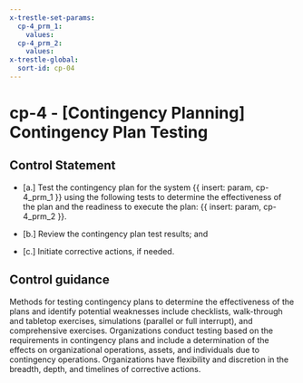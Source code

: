 ```yaml
---
x-trestle-set-params:
  cp-4_prm_1:
    values:
  cp-4_prm_2:
    values:
x-trestle-global:
  sort-id: cp-04
---
```


# cp-4 - \[Contingency Planning\] Contingency Plan Testing

## Control Statement

- \[a.\] Test the contingency plan for the system {{ insert: param, cp-4_prm_1 }} using the following tests to determine the effectiveness of the plan and the readiness to execute the plan: {{ insert: param, cp-4_prm_2 }}.

- \[b.\] Review the contingency plan test results; and

- \[c.\] Initiate corrective actions, if needed.

## Control guidance

Methods for testing contingency plans to determine the effectiveness of the plans and identify potential weaknesses include checklists, walk-through and tabletop exercises, simulations (parallel or full interrupt), and comprehensive exercises. Organizations conduct testing based on the requirements in contingency plans and include a determination of the effects on organizational operations, assets, and individuals due to contingency operations. Organizations have flexibility and discretion in the breadth, depth, and timelines of corrective actions.
